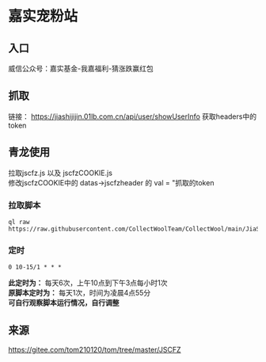 # 嘉实宠粉站

## 入口
威信公众号：嘉实基金-我嘉福利-猜涨跌赢红包

## 抓取
链接： https://jiashijijin.01lb.com.cn/api/user/showUserInfo
获取headers中的token

## 青龙使用
拉取jscfz.js 以及 jscfzCOOKIE.js  
修改jscfzCOOKIE中的 datas->jscfzheader 的 val = "抓取的token
### 拉取脚本
```
ql raw https://raw.githubusercontent.com/CollectWoolTeam/CollectWool/main/JiaShiChongFenZhan/jscfz.js
```
### 定时 
```
0 10-15/1 * * *
```
**此定时为：** 每天6次，上午10点到下午3点每小时1次  
**原脚本定时为：** 每天1次，时间为凌晨4点55分  
**可自行观察脚本运行情况，自行调整**
## 来源
https://gitee.com/tom210120/tom/tree/master/JSCFZ
